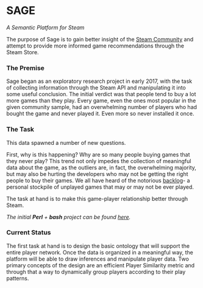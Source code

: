  # SAGE
_A Semantic Platform for Steam_

The purpose of Sage is to gain better insight of the [Steam Community](http://community.steampowered.com/) and attempt to provide more informed game recommendations through the Steam Store.

### The Premise
Sage began as an exploratory research project in early 2017, with the task of collecting information through the Steam API and manipulating it into some useful conclusion. The initial verdict was that people tend to buy a lot more games than they play. Every game, even the ones most popular in the given community sample, had an overwhelming number of players who had bought the game and never played it. Even more so never installed it once.

### The Task
This data spawned a number of new questions. 

First, why is this happening? Why are so many people buying games that they never play? This trend not only impedes the collection of meaningful data about the game, as the outliers are, in fact, the overwhelming majority, but may also be hurting the developers who may not be getting the right people to buy their games. We all have heard of the notorious [backlog](http://www.craveonline.com/culture/181159-10-tips-for-putting-a-dent-in-your-gaming-backlog)- a personal stockpile of unplayed games that may or may not be ever played.

The task at hand is to make this game-player relationship better through Steam.

_The initial **Perl** + **bash** project can be found [here](https://github.com/giorgospetkakis/steam-scraper/)._

### Current Status
The first task at hand is to design the basic ontology that will support the entire player network. Once the data is organized in a meaningful way, the platform will be able to draw inferences and manipulate player data. Two primary concepts of the design are an efficient Player Similarity metric and through that a way to dynamically group players according to their play patterns.